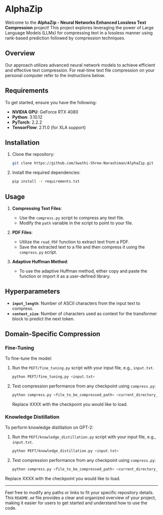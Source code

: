 # AlphaZip

Welcome to the **AlphaZip - Neural Networks Enhanced Lossless Text Compression** project! This project explores leveraging the power of Large Language Models (LLMs) for compressing text in a lossless manner using rank-based prediction followed by compression techniques.

## Overview

Our approach utilizes advanced neural network models to achieve efficient and effective text compression. For  real-time text file compression on your personal computer refer to the instructions below.

## Requirements

To get started, ensure you have the following:

- **NVIDIA GPU**: GeForce RTX 4080
- **Python**: 3.10.12
- **PyTorch**: 2.2.2
- **TensorFlow**: 2.11.0 (for XLA support)

## Installation

1. Clone the repository:

    ```bash
    git clone https://github.com/Swathi-Shree-Narashiman/AlphaZip.git
    ```

2. Install the required dependencies:

    ```bash
    pip install -r requirements.txt
    ```

## Usage

1. **Compressing Text Files**:
    - Use the `compress.py` script to compress any text file.
    - Modify the `path` variable in the script to point to your file.

2. **PDF Files**:
    - Utilize the `read_PDF` function to extract text from a PDF.
    - Save the extracted text to a file and then compress it using the `compress.py` script.

3. **Adaptive Huffman Method**:
    - To use the adaptive Huffman method, either copy and paste the function or import it as a user-defined library.

## Hyperparameters

- **`input_length`**: Number of ASCII characters from the input text to compress.
- **`context_size`**: Number of characters used as context for the transformer block to predict the next token.

## Domain-Specific Compression

### Fine-Tuning

To fine-tune the model:

1. Run the `PEFT/fine_tuning.py` script with your input file, e.g., `input.txt`.

    ```bash
    python PEFT/fine_tuning.py <input.txt>
    ```

2. Test compression performance from any checkpoint using `compress.py`:

    ```bash
    python compress.py <file_to_be_compressed_path> <current_directory_path/fine_tuning_weights/checkpoint-XXXX>
    ```
   Replace XXXX with the checkpoint you would like to load.

### Knowledge Distillation

To perform knowledge distillation on GPT-2:

1. Run the `PEFT/knowledge_distillation.py` script with your input file, e.g., `input.txt`.

    ```bash
    python PEFT/knowledge_distillation.py <input.txt>
    ```

2. Test compression performance from any checkpoint using `compress.py`:

    ```bash
    python compress.py <file_to_be_compressed_path> <current_directory_path/knowledge_distillation_weights/checkpoint-XXXX>
    ```
Replace XXXX with the checkpoint you would like to load.



---

Feel free to modify any paths or links to fit your specific repository details. This `README.md` file provides a clear and organized overview of your project, making it easier for users to get started and understand how to use the code.

